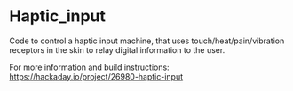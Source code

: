 # Haptic_input
Code to control a haptic input machine, that uses touch/heat/pain/vibration receptors in the skin to relay digital information to the user.

For more information and build instructions: https://hackaday.io/project/26980-haptic-input
